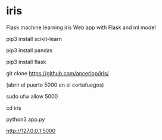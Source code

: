 # iris
Flask machine learning iris
Web app with Flask and ml model

pip3 install scikit-learn

pip3 install pandas

pip3 install flask

git clone https://github.com/ancerlop/iris/

(abrir el puerto 5000 en el cortafuegos)

sudo ufw allow 5000

cd iris

python3 app.py

http://127.0.0.1:5000
